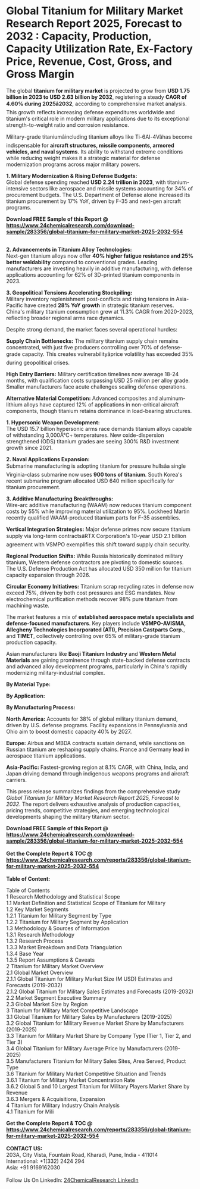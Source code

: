 <h1>Global Titanium for Military Market Research Report 2025, Forecast to 2032 : Capacity, Production, Capacity Utilization Rate, Ex-Factory Price, Revenue, Cost, Gross, and Gross Margin</h1><p>The global <strong>titanium for military market</strong> is projected to grow from <strong>USD 1.75 billion in 2023 to USD 2.63 billion by 2032</strong>, registering a steady <strong>CAGR of 4.60% during 2025â2032</strong>, according to comprehensive market analysis. This growth reflects increasing defense expenditures worldwide and titanium's critical role in modern military applications due to its exceptional strength-to-weight ratio and corrosion resistance.</p><p>Military-grade titaniumâincluding titanium alloys like Ti-6Al-4Vâhas become indispensable for <strong>aircraft structures, missile components, armored vehicles, and naval systems</strong>. Its ability to withstand extreme conditions while reducing weight makes it a strategic material for defense modernization programs across major military powers.</p><p><strong>1. Military Modernization &amp; Rising Defense Budgets:</strong><br>
Global defense spending reached <strong>USD 2.24 trillion in 2023</strong>, with titanium-intensive sectors like aerospace and missile systems accounting for 34% of procurement budgets. The U.S. Department of Defense alone increased its titanium procurement by 17% YoY, driven by F-35 and next-gen aircraft programs.</p><div><b>Download FREE Sample of this Report @ 
            <a href="https://www.24chemicalresearch.com/download-sample/283356/global-titanium-for-military-market-2025-2032-554">
            https://www.24chemicalresearch.com/download-sample/283356/global-titanium-for-military-market-2025-2032-554</a></b></div><br><p><strong>2. Advancements in Titanium Alloy Technologies:</strong><br>
Next-gen titanium alloys now offer <strong>40% higher fatigue resistance and 25% better weldability</strong> compared to conventional grades. Leading manufacturers are investing heavily in additive manufacturing, with defense applications accounting for 62% of 3D-printed titanium components in 2023.</p><p><strong>3. Geopolitical Tensions Accelerating Stockpiling:</strong><br>
Military inventory replenishment post-conflicts and rising tensions in Asia-Pacific have created <strong>28% YoY growth</strong> in strategic titanium reserves. China's military titanium consumption grew at 11.3% CAGR from 2020-2023, reflecting broader regional arms race dynamics.</p><p>Despite strong demand, the market faces several operational hurdles:</p><p><strong>Supply Chain Bottlenecks:</strong> The military titanium supply chain remains concentrated, with just five producers controlling over 70% of defense-grade capacity. This creates vulnerabilityâprice volatility has exceeded 35% during geopolitical crises.</p><p><strong>High Entry Barriers:</strong> Military certification timelines now average 18-24 months, with qualification costs surpassing USD 25 million per alloy grade. Smaller manufacturers face acute challenges scaling defense operations.</p><p><strong>Alternative Material Competition:</strong> Advanced composites and aluminum-lithium alloys have captured 12% of applications in non-critical aircraft components, though titanium retains dominance in load-bearing structures.</p><p><strong>1. Hypersonic Weapon Development:</strong><br>
The USD 15.7 billion hypersonic arms race demands titanium alloys capable of withstanding 3,000Â°C+ temperatures. New oxide-dispersion strengthened (ODS) titanium grades are seeing 300% R&amp;D investment growth since 2021.</p><p><strong>2. Naval Applications Expansion:</strong><br>
Submarine manufacturing is adopting titanium for pressure hullsâa single Virginia-class submarine now uses <strong>900 tons of titanium</strong>. South Korea's recent submarine program allocated USD 640 million specifically for titanium procurement.</p><p><strong>3. Additive Manufacturing Breakthroughs:</strong><br>
Wire-arc additive manufacturing (WAAM) now reduces titanium component costs by 55% while improving material utilization to 95%. Lockheed Martin recently qualified WAAM-produced titanium parts for F-35 assemblies.</p><p><strong>Vertical Integration Strategies:</strong> Major defense primes now secure titanium supply via long-term contractsâRTX Corporation's 10-year USD 2.1 billion agreement with VSMPO exemplifies this shift toward supply chain security.</p><p><strong>Regional Production Shifts:</strong> While Russia historically dominated military titanium, Western defense contractors are pivoting to domestic sources. The U.S. Defense Production Act has allocated USD 350 million for titanium capacity expansion through 2026.</p><p><strong>Circular Economy Initiatives:</strong> Titanium scrap recycling rates in defense now exceed 75%, driven by both cost pressures and ESG mandates. New electrochemical purification methods recover 98% pure titanium from machining waste.</p><p>The market features a mix of <strong>established aerospace metals specialists and defense-focused manufacturers</strong>. Key players include <strong>VSMPO-AVISMA, Allegheny Technologies Incorporated (ATI), Precision Castparts Corp.</strong>, and <strong>TIMET</strong>, collectively controlling over 65% of military-grade titanium production capacity.</p><p>Asian manufacturers like <strong>Baoji Titanium Industry</strong> and <strong>Western Metal Materials</strong> are gaining prominence through state-backed defense contracts and advanced alloy development programs, particularly in China's rapidly modernizing military-industrial complex.</p><p><strong>By Material Type:</strong></p><p><strong>By Application:</strong></p><p><strong>By Manufacturing Process:</strong></p><p><strong>North America:</strong> Accounts for 38% of global military titanium demand, driven by U.S. defense programs. Facility expansions in Pennsylvania and Ohio aim to boost domestic capacity 40% by 2027.</p><p><strong>Europe:</strong> Airbus and MBDA contracts sustain demand, while sanctions on Russian titanium are reshaping supply chains. France and Germany lead in aerospace titanium applications.</p><p><strong>Asia-Pacific:</strong> Fastest-growing region at 8.1% CAGR, with China, India, and Japan driving demand through indigenous weapons programs and aircraft carriers.</p><p>This press release summarizes findings from the comprehensive study <em>Global Titanium for Military Market Research Report 2025, Forecast to 2032</em>. The report delivers exhaustive analysis of production capacities, pricing trends, competitive strategies, and emerging technological developments shaping the military titanium sector.</p><div><b>Download FREE Sample of this Report @ 
            <a href="https://www.24chemicalresearch.com/download-sample/283356/global-titanium-for-military-market-2025-2032-554">
            https://www.24chemicalresearch.com/download-sample/283356/global-titanium-for-military-market-2025-2032-554</a></b></div><br><div><b>Get the Complete Report & TOC @ 
            <a href="https://www.24chemicalresearch.com/reports/283356/global-titanium-for-military-market-2025-2032-554">
            https://www.24chemicalresearch.com/reports/283356/global-titanium-for-military-market-2025-2032-554</a></b></div><br>
            <b>Table of Content:</b><p>Table of Contents<br />
1 Research Methodology and Statistical Scope<br />
1.1 Market Definition and Statistical Scope of Titanium for Military<br />
1.2 Key Market Segments<br />
1.2.1 Titanium for Military Segment by Type<br />
1.2.2 Titanium for Military Segment by Application<br />
1.3 Methodology & Sources of Information<br />
1.3.1 Research Methodology<br />
1.3.2 Research Process<br />
1.3.3 Market Breakdown and Data Triangulation<br />
1.3.4 Base Year<br />
1.3.5 Report Assumptions & Caveats<br />
2 Titanium for Military Market Overview<br />
2.1 Global Market Overview<br />
2.1.1 Global Titanium for Military Market Size (M USD) Estimates and Forecasts (2019-2032)<br />
2.1.2 Global Titanium for Military Sales Estimates and Forecasts (2019-2032)<br />
2.2 Market Segment Executive Summary<br />
2.3 Global Market Size by Region<br />
3 Titanium for Military Market Competitive Landscape<br />
3.1 Global Titanium for Military Sales by Manufacturers (2019-2025)<br />
3.2 Global Titanium for Military Revenue Market Share by Manufacturers (2019-2025)<br />
3.3 Titanium for Military Market Share by Company Type (Tier 1, Tier 2, and Tier 3)<br />
3.4 Global Titanium for Military Average Price by Manufacturers (2019-2025)<br />
3.5 Manufacturers Titanium for Military Sales Sites, Area Served, Product Type<br />
3.6 Titanium for Military Market Competitive Situation and Trends<br />
3.6.1 Titanium for Military Market Concentration Rate<br />
3.6.2 Global 5 and 10 Largest Titanium for Military Players Market Share by Revenue<br />
3.6.3 Mergers & Acquisitions, Expansion<br />
4 Titanium for Military Industry Chain Analysis<br />
4.1 Titanium for Mili</p><div><b>Get the Complete Report & TOC @ 
            <a href="https://www.24chemicalresearch.com/reports/283356/global-titanium-for-military-market-2025-2032-554">
            https://www.24chemicalresearch.com/reports/283356/global-titanium-for-military-market-2025-2032-554</a></b></div><br><b>CONTACT US:</b><br>
            203A, City Vista, Fountain Road, Kharadi, Pune, India - 411014<br>
            International: +1(332) 2424 294<br>
            Asia: +91 9169162030 <br><br>
            Follow Us On LinkedIn: <a href="https://www.linkedin.com/company/24chemicalresearch/">24ChemicalResearch LinkedIn</a>
